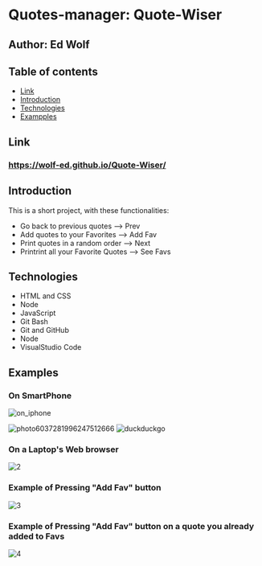 # Quotes-manager:  Quote-Wiser

## Author:  Ed Wolf
## Table of contents
* [Link](#Link)
* [Introduction](#Introduction)
* [Technologies](#Technologies)
* [Exampples](#Examples)

## Link
### **https://wolf-ed.github.io/Quote-Wiser/**

## Introduction

This is a short project, with these functionalities:
* Go back to previous quotes         --> Prev
* Add quotes to your Favorites       --> Add Fav
* Print quotes in a random order     --> Next
* Printrint all your Favorite Quotes --> See Favs

## Technologies

* HTML and CSS
* Node
* JavaScript
* Git Bash
* Git and GitHub
* Node
* VisualStudio Code

## Examples

### On SmartPhone
![on_iphone](https://user-images.githubusercontent.com/91706719/140274566-9e91bb89-fbb6-4631-ad17-760e7de19ec4.png)


![photo6037281996247512666](https://user-images.githubusercontent.com/91706719/139034498-10ef8060-51eb-4586-863e-ba008e0b4d8f.jpg)
![duckduckgo](https://user-images.githubusercontent.com/91706719/139684499-6081c1ea-4a13-4e8c-b6f9-31f2214d4389.jpg)


### On a Laptop's Web browser
![2](https://user-images.githubusercontent.com/91706719/139034236-8272aab3-0bba-4e30-885c-8bc8d2ac1909.png)
### Example of Pressing "Add Fav" button
![3](https://user-images.githubusercontent.com/91706719/139347399-4554d0da-0e0b-4742-ba68-994b5983fff4.png)
### Example of Pressing "Add Fav" button on a quote you already added to Favs
![4](https://user-images.githubusercontent.com/91706719/139347403-dd41ccee-67ff-4b0b-be33-0beb8a415506.png)



